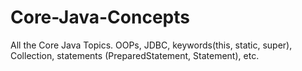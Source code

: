 # Core-Java-Concepts

All the Core Java Topics.
OOPs, JDBC, keywords(this, static, super), Collection, statements (PreparedStatement, Statement), etc.

